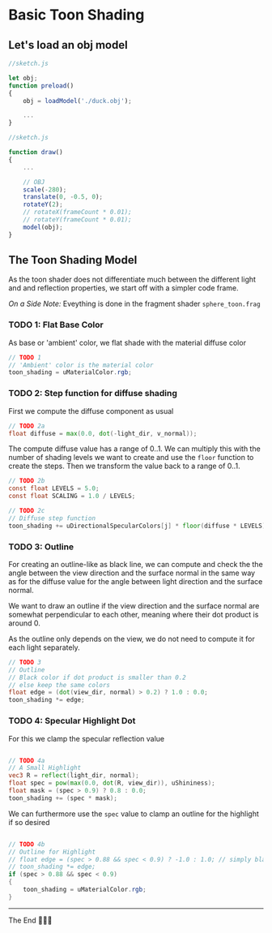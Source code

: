 # Basic Toon Shading

## Let's load an obj model

```js
//sketch.js

let obj;
function preload()
{
    obj = loadModel('./duck.obj');

    ...
}
```

```js
//sketch.js

function draw() 
{
    ...

    // OBJ
    scale(-280);
    translate(0, -0.5, 0);
    rotateY(2);
    // rotateX(frameCount * 0.01);
    // rotateY(frameCount * 0.01);
    model(obj);
}
```

## The Toon Shading Model

As the toon shader does not differentiate much between the different light and and reflection properties, we start off with a simpler code frame.

*On a Side Note:* Eveything is done in the fragment shader `sphere_toon.frag`

### TODO 1: Flat Base Color

As base or 'ambient' color, we flat shade with the material diffuse color

```glsl
// TODO 1
// 'Ambient' color is the material color
toon_shading = uMaterialColor.rgb;
```

### TODO 2: Step function for diffuse shading

First we compute the diffuse component as usual

```glsl
// TODO 2a
float diffuse = max(0.0, dot(-light_dir, v_normal));
```

The compute diffuse value has a range of 0..1. We can multiply this with the number of shading levels we want to create and use the `floor` function to create the steps. Then we transform the value back to a range of 0..1.

```glsl
// TODO 2b
const float LEVELS = 5.0;
const float SCALING = 1.0 / LEVELS;
```

```glsl
// TODO 2c
// Diffuse step function
toon_shading += uDirectionalSpecularColors[j] * floor(diffuse * LEVELS) * SCALING;
```

### TODO 3: Outline

For creating an outline-like as black line, we can compute and check the the angle between the view direction and the surface normal in the same way as for the diffuse value for the angle between light direction and the surface normal. 

We want to draw an outline if the view direction and the surface normal are somewhat perpendicular to each other, meaning where their dot product is around 0.

As the outline only depends on the view, we do not need to compute it for each light separately.

```glsl
// TODO 3
// Outline
// Black color if dot product is smaller than 0.2
// else keep the same colors
float edge = (dot(view_dir, normal) > 0.2) ? 1.0 : 0.0;
toon_shading *= edge;
```

### TODO 4: Specular Highlight Dot

For this we clamp the specular reflection value

```glsl

// TODO 4a
// A Small Highlight
vec3 R = reflect(light_dir, normal);
float spec = pow(max(0.0, dot(R, view_dir)), uShininess);
float mask = (spec > 0.9) ? 0.8 : 0.0;
toon_shading += (spec * mask);
```

We can furthermore use the `spec` value to clamp an outline for the highlight if so desired

```glsl

// TODO 4b
// Outline for Highlight
// float edge = (spec > 0.88 && spec < 0.9) ? -1.0 : 1.0; // simply black
// toon_shading *= edge;
if (spec > 0.88 && spec < 0.9)
{
    toon_shading = uMaterialColor.rgb;
}
```

---

The End 👩🏼‍🎨